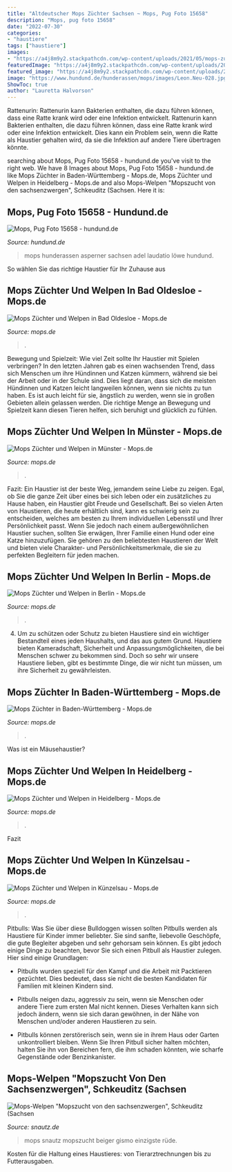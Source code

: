 ```yaml
---
title: "Altdeutscher Mops Züchter Sachsen ~ Mops, Pug Foto 15658"
description: "Mops, pug foto 15658"
date: "2022-07-30"
categories:
- "haustiere"
tags: ["haustiere"]
images:
- "https://a4j8m9y2.stackpathcdn.com/wp-content/uploads/2021/05/mops-zuechter-welpen-bad-oldesloe.jpg"
featuredImage: "https://a4j8m9y2.stackpathcdn.com/wp-content/uploads/2021/05/mops-zuechter-welpen-berlin.jpg"
featured_image: "https://a4j8m9y2.stackpathcdn.com/wp-content/uploads/2021/05/mops-zuechter-welpen-kuenzelsau-1024x683.jpg"
image: "https://www.hundund.de/hunderassen/mops/images/Leon.Neu-028.jpg"
ShowToc: true
author: "Lauretta Halvorson"
---
```



Rattenurin: Rattenurin kann Bakterien enthalten, die dazu führen können, dass eine Ratte krank wird oder eine Infektion entwickelt.
Rattenurin kann Bakterien enthalten, die dazu führen können, dass eine Ratte krank wird oder eine Infektion entwickelt. Dies kann ein Problem sein, wenn die Ratte als Haustier gehalten wird, da sie die Infektion auf andere Tiere übertragen könnte.

	

		
searching about Mops, Pug Foto 15658 - hundund.de you've visit to the right web. We have 8 Images about Mops, Pug Foto 15658 - hundund.de like Mops Züchter in Baden-Württemberg - Mops.de, Mops Züchter und Welpen in Heidelberg - Mops.de and also Mops-Welpen &quot;Mopszucht von den sachsenzwergen&quot;, Schkeuditz (Sachsen. Here it is:
		
    
## Mops, Pug Foto 15658 - Hundund.de

<img loading=lazy src="https://www.hundund.de/hunderassen/mops/images/Leon.Neu-028.jpg" onerror="this.onerror=null;this.src='https://tse3.mm.bing.net/th?id=OIP.1jKfiH2A2oMGCAb7be9qSwAAAA&amp;pid=15.1';" alt="Mops, Pug Foto 15658 - hundund.de">

_Source: hundund.de_

>mops hunderassen asperner sachsen adel laudatio löwe hundund. 

	

So wählen Sie das richtige Haustier für Ihr Zuhause aus

    
## Mops Züchter Und Welpen In Bad Oldesloe - Mops.de

<img loading=lazy src="https://a4j8m9y2.stackpathcdn.com/wp-content/uploads/2021/05/mops-zuechter-welpen-bad-oldesloe.jpg" onerror="this.onerror=null;this.src='https://tse4.mm.bing.net/th?id=OIP.9YOHJkuyUJO1U7j68aiISgHaE8&amp;pid=15.1';" alt="Mops Züchter und Welpen in Bad Oldesloe - Mops.de">

_Source: mops.de_

>. 

	

Bewegung und Spielzeit: Wie viel Zeit sollte Ihr Haustier mit Spielen verbringen?
In den letzten Jahren gab es einen wachsenden Trend, dass sich Menschen um ihre Hündinnen und Katzen kümmern, während sie bei der Arbeit oder in der Schule sind. Dies liegt daran, dass sich die meisten Hündinnen und Katzen leicht langweilen können, wenn sie nichts zu tun haben. Es ist auch leicht für sie, ängstlich zu werden, wenn sie in großen Gebieten allein gelassen werden. Die richtige Menge an Bewegung und Spielzeit kann diesen Tieren helfen, sich beruhigt und glücklich zu fühlen.

    
## Mops Züchter Und Welpen In Münster - Mops.de

<img loading=lazy src="https://a4j8m9y2.stackpathcdn.com/wp-content/uploads/2021/05/mops-zuechter-welpen-muenster.jpg" onerror="this.onerror=null;this.src='https://tse1.mm.bing.net/th?id=OIP.JbdWPdW5MtSvlMuY7zanvQHaE8&amp;pid=15.1';" alt="Mops Züchter und Welpen in Münster - Mops.de">

_Source: mops.de_

>. 

	

Fazit:
Ein Haustier ist der beste Weg, jemandem seine Liebe zu zeigen. Egal, ob Sie die ganze Zeit über eines bei sich leben oder ein zusätzliches zu Hause haben, ein Haustier gibt Freude und Gesellschaft. Bei so vielen Arten von Haustieren, die heute erhältlich sind, kann es schwierig sein zu entscheiden, welches am besten zu Ihrem individuellen Lebensstil und Ihrer Persönlichkeit passt. Wenn Sie jedoch nach einem außergewöhnlichen Haustier suchen, sollten Sie erwägen, Ihrer Familie einen Hund oder eine Katze hinzuzufügen. Sie gehören zu den beliebtesten Haustieren der Welt und bieten viele Charakter- und Persönlichkeitsmerkmale, die sie zu perfekten Begleitern für jeden machen.

    
## Mops Züchter Und Welpen In Berlin - Mops.de

<img loading=lazy src="https://a4j8m9y2.stackpathcdn.com/wp-content/uploads/2021/05/mops-zuechter-welpen-berlin.jpg" onerror="this.onerror=null;this.src='https://tse2.mm.bing.net/th?id=OIP.WVskt5pHRSqRQI7x29pE3AHaE8&amp;pid=15.1';" alt="Mops Züchter und Welpen in Berlin - Mops.de">

_Source: mops.de_

>. 

	

4. Um zu schützen oder Schutz zu bieten
Haustiere sind ein wichtiger Bestandteil eines jeden Haushalts, und das aus gutem Grund. Haustiere bieten Kameradschaft, Sicherheit und Anpassungsmöglichkeiten, die bei Menschen schwer zu bekommen sind. Doch so sehr wir unsere Haustiere lieben, gibt es bestimmte Dinge, die wir nicht tun müssen, um ihre Sicherheit zu gewährleisten.

    
## Mops Züchter In Baden-Württemberg - Mops.de

<img loading=lazy src="https://a4j8m9y2.stackpathcdn.com/wp-content/uploads/2021/01/mops-welpen-zuechter-baden-wuerttemberg-bw.jpg" onerror="this.onerror=null;this.src='https://tse1.mm.bing.net/th?id=OIP.qbtvcCfEo3Hv1nNJXqku8wHaHa&amp;pid=15.1';" alt="Mops Züchter in Baden-Württemberg - Mops.de">

_Source: mops.de_

>. 

	

Was ist ein Mäusehaustier?

    
## Mops Züchter Und Welpen In Heidelberg - Mops.de

<img loading=lazy src="https://a4j8m9y2.stackpathcdn.com/wp-content/uploads/2021/05/mops-zuechter-welpen-heidelberg.jpg" onerror="this.onerror=null;this.src='https://tse3.mm.bing.net/th?id=OIP.eFxdvh8iiR_SYsptifWlQgHaE8&amp;pid=15.1';" alt="Mops Züchter und Welpen in Heidelberg - Mops.de">

_Source: mops.de_

>. 

	

Fazit

    
## Mops Züchter Und Welpen In Künzelsau - Mops.de

<img loading=lazy src="https://a4j8m9y2.stackpathcdn.com/wp-content/uploads/2021/05/mops-zuechter-welpen-kuenzelsau-1024x683.jpg" onerror="this.onerror=null;this.src='https://tse1.mm.bing.net/th?id=OIP.rwy0tBSTmQdpHMCRT4MOEwHaE8&amp;pid=15.1';" alt="Mops Züchter und Welpen in Künzelsau - Mops.de">

_Source: mops.de_

>. 

	

Pitbulls: Was Sie über diese Bulldoggen wissen sollten
Pitbulls werden als Haustiere für Kinder immer beliebter. Sie sind sanfte, liebevolle Geschöpfe, die gute Begleiter abgeben und sehr gehorsam sein können. Es gibt jedoch einige Dinge zu beachten, bevor Sie sich einen Pitbull als Haustier zulegen. Hier sind einige Grundlagen:
- Pitbulls wurden speziell für den Kampf und die Arbeit mit Packtieren gezüchtet. Dies bedeutet, dass sie nicht die besten Kandidaten für Familien mit kleinen Kindern sind.

- Pitbulls neigen dazu, aggressiv zu sein, wenn sie Menschen oder andere Tiere zum ersten Mal nicht kennen. Dieses Verhalten kann sich jedoch ändern, wenn sie sich daran gewöhnen, in der Nähe von Menschen und/oder anderen Haustieren zu sein.

- Pitbulls können zerstörerisch sein, wenn sie in ihrem Haus oder Garten unkontrolliert bleiben. Wenn Sie Ihren Pitbull sicher halten möchten, halten Sie ihn von Bereichen fern, die ihm schaden könnten, wie scharfe Gegenstände oder Benzinkanister.

    
## Mops-Welpen &quot;Mopszucht Von Den Sachsenzwergen&quot;, Schkeuditz (Sachsen

<img loading=lazy src="https://www.snautz.de/bilder/hunde/rassehunde/welpen/101458-0-280x280.jpg" onerror="this.onerror=null;this.src='https://tse3.mm.bing.net/th?id=OIP.RQJKMHNguETm6v3ZJuLPuQAAAA&amp;pid=15.1';" alt="Mops-Welpen &quot;Mopszucht von den sachsenzwergen&quot;, Schkeuditz (Sachsen">

_Source: snautz.de_

>mops snautz mopszucht beiger gismo einzigste rüde. 

	

Kosten für die Haltung eines Haustieres: von Tierarztrechnungen bis zu Futterausgaben.

